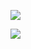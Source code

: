 ![ ](https://cdn.discordapp.com/attachments/1027063731789770842/1050549670214123521/a.jpg)
  
![ ](https://cdn.discordapp.com/attachments/1027063731789770842/1050548966921617488/b.PNG)
